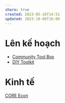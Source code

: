 ```yaml
---
share: true
created: 2023-05-26T14:51
updated: 2023-10-06T16:09
---
```


# Lên kế hoạch
- [Community Tool Box](https://ctb.ku.edu/en "Community Tool Box")
- [DIY Toolkit](https://www.youtube.com/channel/UCaFaJ4p8lGYerzQIFzu-LjA "DIY Toolkit - YouTube")
# Kinh tế
[CORE Econ](https://www.core-econ.org)

